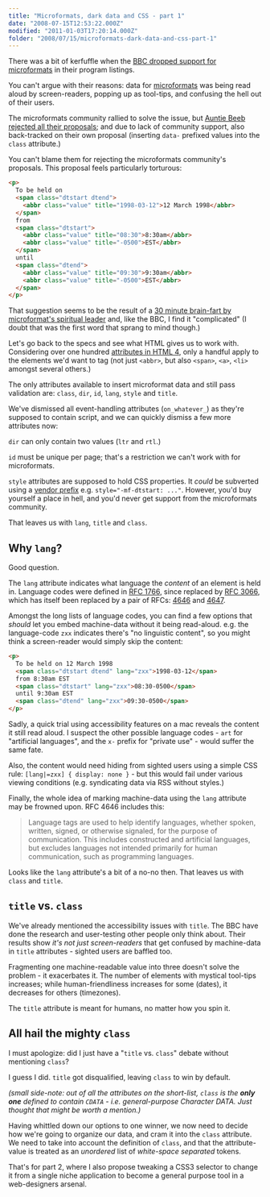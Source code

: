 ```yaml
---
title: "Microformats, dark data and CSS - part 1"
date: "2008-07-15T12:53:22.000Z"
modified: "2011-01-03T17:20:14.000Z"
folder: "2008/07/15/microformats-dark-data-and-css-part-1"
---
```


There was a bit of kerfuffle when the [BBC dropped support for microformats](https://www.bbc.co.uk/blogs/radiolabs/2008/06/removing_microformats_from_bbc.shtml) in their program listings.

You can't argue with their reasons: data for [microformats](http://microformats.org/) was being read aloud by screen-readers, popping up as tool-tips, and confusing the hell out of their users.

The microformats community rallied to solve the issue, but [Auntie Beeb rejected all their proposals](https://www.bbc.co.uk/blogs/bbcinternet/2008/07/why_the_bbc_removed_microforma.html); and due to lack of community support, also back-tracked on their own proposal (inserting `data-` prefixed values into the `class` attribute.)

You can't blame them for rejecting the microformats community's proposals. This proposal feels particularly torturous:

```html
<p>
  To be held on
  <span class="dtstart dtend">
    <abbr class="value" title="1998-03-12">12 March 1998</abbr>
  </span>
  from
  <span class="dtstart">
    <abbr class="value" title="08:30">8:30am</abbr>
    <abbr class="value" title="-0500">EST</abbr>
  </span>
  until
  <span class="dtend">
    <abbr class="value" title="09:30">9:30am</abbr>
    <abbr class="value" title="-0500">EST</abbr>
  </span>
</p>
```

That suggestion seems to be the result of a [30 minute brain-fart by microformat's spiritual leader](http://rbach.priv.at/Microformats/IRC/2008-06-24#T161218) and, like the BBC, I find it "complicated" (I doubt that was the first word that sprang to mind though.)

Let's go back to the specs and see what HTML gives us to work with. Considering over one hundred [attributes in HTML 4](https://www.w3.org/TR/REC-html40/index/attributes.html), only a handful apply to the elements we'd want to tag (not just `<abbr>`, but also `<span>`, `<a>`, `<li>` amongst several others.)

The only attributes available to insert microformat data and still pass validation are: `class`, `dir`, `id`, `lang`, `style` and `title`.

We've dismissed all event-handling attributes (`on_whatever_`) as they're supposed to contain script, and we can quickly dismiss a few more attributes now:

`dir` can only contain two values (`ltr` and `rtl`.)

`id` must be unique per page; that's a restriction we can't work with for microformats.

`style` attributes are supposed to hold CSS properties. It _could_ be subverted using a [vendor prefix](https://www.w3.org/TR/CSS21/syndata.html#vendor-keywords) e.g. `style="-mf-dtstart: ..."`. However, you'd buy yourself a place in hell, and you'd never get support from the microformats community.

That leaves us with `lang`, `title` and `class`.

## Why `lang`?

Good question.

The `lang` attribute indicates what language the _content_ of an element is held in. Language codes were defined in [RFC 1766](https://tools.ietf.org/html/rfc1766), since replaced by [RFC 3066](https://tools.ietf.org/html/rfc3066), which has itself been replaced by a pair of RFCs: [4646](https://tools.ietf.org/html/rfc4646) and [4647](https://tools.ietf.org/html/rfc4647).

Amongst the long lists of language codes, you can find a few options that _should_ let you embed machine-data without it being read-aloud. e.g. the language-code `zxx` indicates there's "no linguistic content", so you might think a screen-reader would simply skip the content:

```html
<p>
  To be held on 12 March 1998
  <span class="dtstart dtend" lang="zxx">1998-03-12</span>
  from 8:30am EST
  <span class="dtstart" lang="zxx">08:30-0500</span>
  until 9:30am EST
  <span class="dtend" lang="zxx">09:30-0500</span>
</p>
```

Sadly, a quick trial using accessibility features on a mac reveals the content it still read aloud. I suspect the other possible language codes - `art` for "artificial languages", and the `x-` prefix for "private use" - would suffer the same fate.

Also, the content would need hiding from sighted users using a simple CSS rule: `[lang|=zxx] { display: none }` - but this would fail under various viewing conditions (e.g. syndicating data via RSS without styles.)

Finally, the whole idea of marking machine-data using the `lang` attribute may be frowned upon. RFC 4646 includes this:

> Language tags are used to help identify languages, whether spoken, written, signed, or otherwise signaled, for the purpose of communication. This includes constructed and artificial languages, but excludes languages not intended primarily for human communication, such as programming languages.

Looks like the `lang` attribute's a bit of a no-no then. That leaves us with `class` and `title`.

## `title` vs. `class`

We've already mentioned the accessibility issues with `title`. The BBC have done the research and user-testing other people only think about. Their results show _it's not just screen-readers_ that get confused by machine-data in `title` attributes - sighted users are baffled too.

Fragmenting one machine-readable value into three doesn't solve the problem - it exacerbates it. The number of elements with mystical tool-tips increases; while human-friendliness increases for some (dates), it decreases for others (timezones).

The `title` attribute is meant for humans, no matter how you spin it.

## All hail the mighty `class`

I must apologize: did I just have a "`title` vs. `class`" debate without mentioning `class`?

I guess I did. `title` got disqualified, leaving `class` to win by default.

_(small side-note: out of all the attributes on the short-list, `class` is the **only one** defined to contain `CDATA` - i.e. general-purpose Character DATA. Just thought that might be worth a mention.)_

Having whittled down our options to one winner, we now need to decide how we're going to organize our data, and cram it into the `class` attribute. We need to take into account the definition of `class`, and that the attribute-value is treated as an _unordered_ list of _white-space separated_ tokens.

That's for part 2, where I also propose tweaking a CSS3 selector to change it from a single niche application to become a general purpose tool in a web-designers arsenal.
